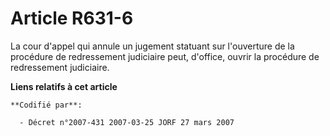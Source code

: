 # Article R631-6

La cour d'appel qui annule un jugement statuant sur l'ouverture de la procédure de redressement judiciaire peut, d'office,
ouvrir la procédure de redressement judiciaire.

**Liens relatifs à cet article**

	**Codifié par**:

	  - Décret n°2007-431 2007-03-25 JORF 27 mars 2007

